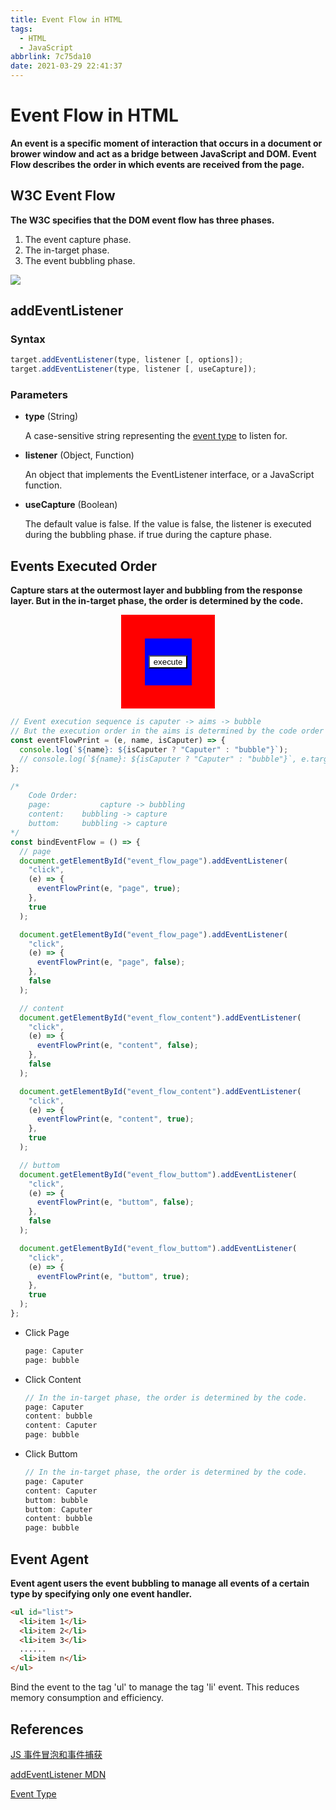 ```yaml
---
title: Event Flow in HTML
tags:
  - HTML
  - JavaScript
abbrlink: 7c75da10
date: 2021-03-29 22:41:37
---
```


# Event Flow in HTML

**An event is a specific moment of interaction that occurs in a document or brower window and act as a bridge between JavaScript and DOM. Event Flow describes the order in which events are received from the page.**

## W3C Event Flow

**The W3C specifies that the DOM event flow has three phases.**

1. The event capture phase.
2. The in-target phase.
3. The event bubbling phase.

![](https://cdn.jsdelivr.net/gh/SmaIIstars/imgCDN/myBlog/Event-Flow1.png)



## addEventListener

### Syntax

```js
target.addEventListener(type, listener [, options]);
target.addEventListener(type, listener [, useCapture]);
```

### Parameters

- **type** (String)

  A case-sensitive string representing the [event type](https://developer.mozilla.org/en-US/docs/Web/Events) to listen for.

- **listener** (Object, Function)

  An object that implements the EventListener interface, or a JavaScript function.

- **useCapture** (Boolean)

  The default value is false. If the value is false, the listener is executed during the bubbling phase. if true during the capture phase.



## Events  Executed Order 

**Capture stars at the outermost layer and bubbling from the response layer. But in the in-target phase, the order is determined by the code.**

<div
  id="event_flow_page"
  style="
    background-color: red;
    width: 150px;
    height: 150px;
    display: flex;
    align-items: center;
    justify-content: space-around;
    left: 0;
    right: 0;
    margin: 0 auto;
  "
>
  <div
    id="event_flow_content"
    style="
      background-color: blue;
      width: 75px;
      height: 75px;
      display: flex;
      align-items: center;
      justify-content: space-around;
    "
  >
    <button id="event_flow_buttom" style="background-color: white; color: black">
      execute
    </button>
  </div>
</div>

```js
// Event execution sequence is caputer -> aims -> bubble
// But the execution order in the aims is determined by the code order
const eventFlowPrint = (e, name, isCaputer) => {
  console.log(`${name}: ${isCaputer ? "Caputer" : "bubble"}`);
  // console.log(`${name}: ${isCaputer ? "Caputer" : "bubble"}`, e.target);
};

/*
	Code Order:
	page:			capture -> bubbling
	content:	bubbling -> capture
	buttom: 	bubbling -> capture
*/
const bindEventFlow = () => {
  // page
  document.getElementById("event_flow_page").addEventListener(
    "click",
    (e) => {
      eventFlowPrint(e, "page", true);
    },
    true
  );

  document.getElementById("event_flow_page").addEventListener(
    "click",
    (e) => {
      eventFlowPrint(e, "page", false);
    },
    false
  );

  // content
  document.getElementById("event_flow_content").addEventListener(
    "click",
    (e) => {
      eventFlowPrint(e, "content", false);
    },
    false
  );

  document.getElementById("event_flow_content").addEventListener(
    "click",
    (e) => {
      eventFlowPrint(e, "content", true);
    },
    true
  );

  // buttom
  document.getElementById("event_flow_buttom").addEventListener(
    "click",
    (e) => {
      eventFlowPrint(e, "buttom", false);
    },
    false
  );

  document.getElementById("event_flow_buttom").addEventListener(
    "click",
    (e) => {
      eventFlowPrint(e, "buttom", true);
    },
    true
  );
};
```



- Click Page

  ```js
  page: Caputer
  page: bubble
  ```

- Click Content

  ```js
  // In the in-target phase, the order is determined by the code.
  page: Caputer
  content: bubble
  content: Caputer
  page: bubble
  ```

- Click Buttom

  ```js
  // In the in-target phase, the order is determined by the code.
  page: Caputer
  content: Caputer
  buttom: bubble
  buttom: Caputer
  content: bubble
  page: bubble
  ```




## Event Agent

**Event agent users the event bubbling to manage all events of a certain type by  specifying only one event handler.**

```html
<ul id="list">
  <li>item 1</li>
  <li>item 2</li>
  <li>item 3</li>
  ......
  <li>item n</li>
</ul>
```

Bind the event to the tag 'ul' to manage the tag 'li' event. This reduces memory consumption and efficiency.




## References

[JS 事件冒泡和事件捕获](https://www.cnblogs.com/wubh/p/javascript-event-flow.html)

[addEventListener MDN](https://developer.mozilla.org/zh-CN/docs/Web/API/EventTarget/addEventListener)

[Event Type](https://developer.mozilla.org/en-US/docs/Web/Events)

